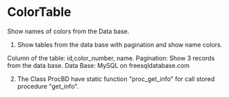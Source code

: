 # ColorTable
Show names of colors from the Data base.

1. Show tables from the data base with pagination and show name colors. 

  Column of the table: id,color_number, name.
  Pagination: Show 3 records from the data base.
  Data Base: MySQL on freesqldatabase.com
  
2. The Class ProcBD have static function "proc_get_info" for call stored procedure "get_info".
